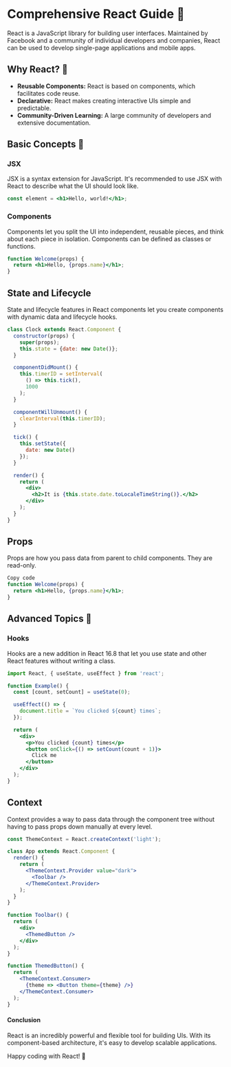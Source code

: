 # Comprehensive React Guide 🚀

React is a JavaScript library for building user interfaces. Maintained by Facebook and a community of individual developers and companies, React can be used to develop single-page applications and mobile apps.

## Why React? 🤔

- **Reusable Components:** React is based on components, which facilitates code reuse.
- **Declarative:** React makes creating interactive UIs simple and predictable.
- **Community-Driven Learning:** A large community of developers and extensive documentation.

## Basic Concepts 📘

### JSX

JSX is a syntax extension for JavaScript. It's recommended to use JSX with React to describe what the UI should look like.

```jsx
const element = <h1>Hello, world!</h1>;
```

### Components

Components let you split the UI into independent, reusable pieces, and think about each piece in isolation. Components can be defined as classes or functions.

```jsx
function Welcome(props) {
  return <h1>Hello, {props.name}</h1>;
}
```

## State and Lifecycle

State and lifecycle features in React components let you create components with dynamic data and lifecycle hooks.

```jsx
class Clock extends React.Component {
  constructor(props) {
    super(props);
    this.state = {date: new Date()};
  }

  componentDidMount() {
    this.timerID = setInterval(
      () => this.tick(),
      1000
    );
  }

  componentWillUnmount() {
    clearInterval(this.timerID);
  }

  tick() {
    this.setState({
      date: new Date()
    });
  }

  render() {
    return (
      <div>
        <h2>It is {this.state.date.toLocaleTimeString()}.</h2>
      </div>
    );
  }
}
```


## Props
Props are how you pass data from parent to child components. They are read-only.

```jsx
Copy code
function Welcome(props) {
  return <h1>Hello, {props.name}</h1>;
}
```

## Advanced Topics 🚀
### Hooks
Hooks are a new addition in React 16.8 that let you use state and other React features without writing a class.

```jsx
import React, { useState, useEffect } from 'react';

function Example() {
  const [count, setCount] = useState(0);

  useEffect(() => {
    document.title = `You clicked ${count} times`;
  });

  return (
    <div>
      <p>You clicked {count} times</p>
      <button onClick={() => setCount(count + 1)}>
        Click me
      </button>
    </div>
  );
}
```

## Context
Context provides a way to pass data through the component tree without having to pass props down manually at every level.

```jsx
const ThemeContext = React.createContext('light');

class App extends React.Component {
  render() {
    return (
      <ThemeContext.Provider value="dark">
        <Toolbar />
      </ThemeContext.Provider>
    );
  }
}

function Toolbar() {
  return (
    <div>
      <ThemedButton />
    </div>
  );
}

function ThemedButton() {
  return (
    <ThemeContext.Consumer>
      {theme => <Button theme={theme} />}
    </ThemeContext.Consumer>
  );
}
```

#### Conclusion
React is an incredibly powerful and flexible tool for building UIs. With its component-based architecture, it's easy to develop scalable applications.

Happy coding with React! 🎉





